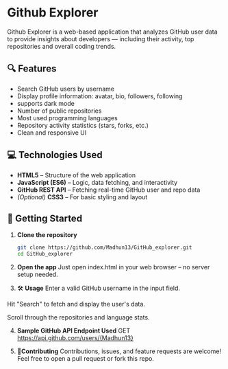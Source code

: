 # Github Explorer 

Github Explorer is a web-based application that analyzes GitHub user data to provide insights about developers — including their activity, top repositories and overall coding trends.

## 🔍 Features

- Search GitHub users by username
- Display profile information: avatar, bio, followers, following
- supports dark mode
- Number of public repositories
- Most used programming languages
- Repository activity statistics (stars, forks, etc.)
- Clean and responsive UI

## 💻 Technologies Used

- **HTML5** – Structure of the web application  
- **JavaScript (ES6)** – Logic, data fetching, and interactivity  
- **GitHub REST API** – Fetching real-time GitHub user and repo data  
- *(Optional)* **CSS3** – For basic styling and layout

## 🚀 Getting Started

1. **Clone the repository**

   ```bash
   git clone https://github.com/Madhun13/GitHub_explorer.git
   cd GitHub_explorer

2. **Open the app**
   Just open index.html in your web browser – no server setup needed.

3. 🛠️ **Usage**
 Enter a valid GitHub username in the input field.

 Hit "Search" to fetch and display the user's data.

Scroll through the repositories and language stats.

4. **Sample GitHub API Endpoint Used**
  GET https://api.github.com/users/(Madhun13}

5. 🤝**Contributing**
  Contributions, issues, and feature requests are welcome!
  Feel free to open a pull request or fork this repo.

